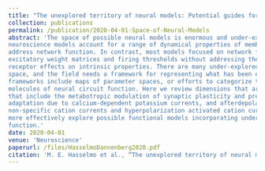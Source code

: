 ```yaml
---
title: "The unexplored territory of neural models: Potential guides for exploring the function of metabotropic neuromodulation"
collection: publications
permalink: /publication/2020-04-01-Space-of-Neural-Models
abstract: 'The space of possible neural models is enormous and under-explored. Single cell computational
neuroscience models account for a range of dynamical properties of membrane potential, but typically do not
address network function. In contrast, most models focused on network function address the dimensions of
excitatory weight matrices and firing thresholds without addressing the complexities of metabotropic
receptor effects on intrinsic properties. There are many under-explored dimensions of neural parameter
space, and the field needs a framework for representing what has been explored and what has not. Possible
frameworks include maps of parameter spaces, or efforts to categorize the fundamental elements and
molecules of neural circuit function. Here we review dimensions that are under-explored in network models
that include the metabotropic modulation of synaptic plasticity and presynaptic inhibition, spike frequency
adaptation due to calcium-dependent potassium currents, and afterdepolarization due to calcium-sensitive
non-specific cation currents and hyperpolarization activated cation currents. Neuroscience research should
more effectively explore possible functional models incorporating under-explored dimensions of neural
function.'
date: 2020-04-01
venue: 'Neuroscience'
paperurl: /files/HasselmoDannenberg2020.pdf
citation: 'M. E. Hasselmo et al., “The unexplored territory of neural models: Potential guides for exploring the function of metabotropic neuromodulation,” Neuroscience, p. S0306452220302141, Apr. 2020, doi: 10.1016/j.neuroscience.2020.03.048.'
---
```


